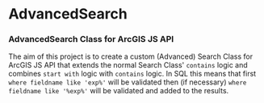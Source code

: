 # AdvancedSearch
### AdvancedSearch Class for ArcGIS JS API
The aim of this project is to create a custom (Advanced) Search Class for ArcGIS JS API that extends the normal Search Class' `contains` logic and combines `start with` logic with `contains` logic.
In SQL this means that first `where fieldname like 'exp%'` will be validated then (if necessary) `where fieldname like '%exp%'` will be validated and added to the results.
